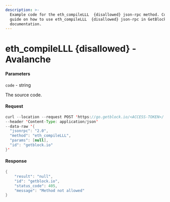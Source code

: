 ```yaml
---
description: >-
  Example code for the eth_compileLLL  {disallowed} json-rpc method. Сomplete
  guide on how to use eth_compileLLL  {disallowed} json-rpc in GetBlock.io Web3
  documentation.
---
```


# eth\_compileLLL {disallowed} - Avalanche

#### Parameters

`code` - string

The source code.

#### Request

```java
curl --location --request POST 'https://go.getblock.io/<ACCESS-TOKEN>/' 
--header 'Content-Type: application/json' 
--data-raw '{
  "jsonrpc": "2.0",
  "method": "eth_compileLLL",
  "params": [null],
  "id": "getblock.io"
}'
```

#### Response

```java
{
    "result": "null",
    "id": "getblock.io",
    "status_code": 405,
    "message": "Method not allowed"
}
```
